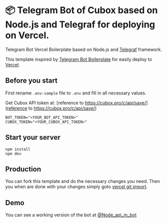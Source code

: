 # 📦 Telegram Bot of Cubox based on Node.js and Telegraf for deploying on Vercel.

Telegram Bot Vercel Boilerplate based on Node.js and [Telegraf](https://github.com/telegraf/telegraf) framework.

This template inspired by [Telegram Bot Boilerplate](https://github.com/yakovlevyuri/telegram-bot-boilerplate) for easily deploy to [Vercel](https://vercel.com).

## Before you start

First rename `.env-sample` file to `.env` and fill in all necessary values.

Get Cubox API token at: [reference to https://cubox.pro/c/api/save/](reference to https://cubox.pro/c/api/save/)

```
BOT_TOKEN="<YOUR_BOT_API_TOKEN>"
CUBOX_TOKEN="<YOUR_CUBOX_API_TOKEN>"
```

## Start your server

```
npm install
npm dev
```

## Production

You can fork this template and do the necessary changes you need. Then you when are done with your changes simply goto [vercel git import](https://vercel.com/import/git).

## Demo

You can see a working version of the bot at [@Node_api_m_bot](https://t.me/Node_api_m_bot)

